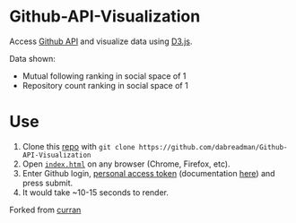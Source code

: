 # Github-API-Visualization
Access [Github API](https://docs.github.com/en/free-pro-team@latest/rest/guides/getting-started-with-the-rest-api) and visualize data using [D3.js](https://d3js.org/). 

Data shown:
- Mutual following ranking in social space of 1
- Repository count ranking in social space of 1
# Use
1.  Clone this [repo](https://github.com/dabreadman/Github-API-Visualization) with 
`git clone https://github.com/dabreadman/Github-API-Visualization`
2. Open [`index.html`](https://github.com/dabreadman/Github-API-Visualization/blob/main/index.html) on any browser (Chrome, Firefox, etc).
3. Enter Github login, [personal access token](https://github.com/settings/tokens/new) (documentation [here](https://docs.github.com/en/free-pro-team@latest/github/authenticating-to-github/creating-a-personal-access-token)) and press submit.
4. It would take ~10-15 seconds to render.


Forked from [curran](https://github.com/curran/dataviz-course-2018)